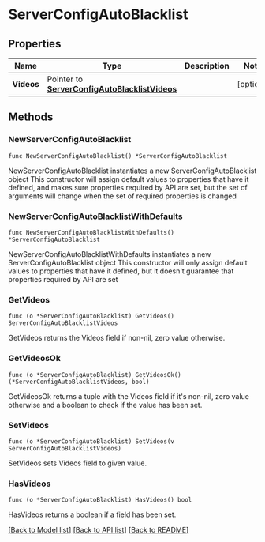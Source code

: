# ServerConfigAutoBlacklist

## Properties

Name | Type | Description | Notes
------------ | ------------- | ------------- | -------------
**Videos** | Pointer to [**ServerConfigAutoBlacklistVideos**](ServerConfigAutoBlacklistVideos.md) |  | [optional] 

## Methods

### NewServerConfigAutoBlacklist

`func NewServerConfigAutoBlacklist() *ServerConfigAutoBlacklist`

NewServerConfigAutoBlacklist instantiates a new ServerConfigAutoBlacklist object
This constructor will assign default values to properties that have it defined,
and makes sure properties required by API are set, but the set of arguments
will change when the set of required properties is changed

### NewServerConfigAutoBlacklistWithDefaults

`func NewServerConfigAutoBlacklistWithDefaults() *ServerConfigAutoBlacklist`

NewServerConfigAutoBlacklistWithDefaults instantiates a new ServerConfigAutoBlacklist object
This constructor will only assign default values to properties that have it defined,
but it doesn't guarantee that properties required by API are set

### GetVideos

`func (o *ServerConfigAutoBlacklist) GetVideos() ServerConfigAutoBlacklistVideos`

GetVideos returns the Videos field if non-nil, zero value otherwise.

### GetVideosOk

`func (o *ServerConfigAutoBlacklist) GetVideosOk() (*ServerConfigAutoBlacklistVideos, bool)`

GetVideosOk returns a tuple with the Videos field if it's non-nil, zero value otherwise
and a boolean to check if the value has been set.

### SetVideos

`func (o *ServerConfigAutoBlacklist) SetVideos(v ServerConfigAutoBlacklistVideos)`

SetVideos sets Videos field to given value.

### HasVideos

`func (o *ServerConfigAutoBlacklist) HasVideos() bool`

HasVideos returns a boolean if a field has been set.


[[Back to Model list]](../README.md#documentation-for-models) [[Back to API list]](../README.md#documentation-for-api-endpoints) [[Back to README]](../README.md)


